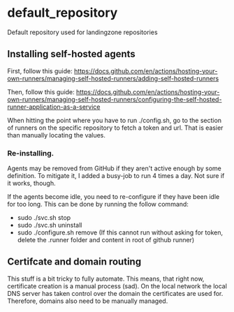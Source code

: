 # default_repository
Default repository used for landingzone repositories

## Installing self-hosted agents

First, follow this guide: https://docs.github.com/en/actions/hosting-your-own-runners/managing-self-hosted-runners/adding-self-hosted-runners

Then, follow this guide: https://docs.github.com/en/actions/hosting-your-own-runners/managing-self-hosted-runners/configuring-the-self-hosted-runner-application-as-a-service

When hitting the point where you have to run ./config.sh, go to the section of runners on the specific repository to fetch a token and url. That is easier than manually locating the values.

### Re-installing.

Agents may be removed from GitHub if they aren't active enough by some definition. To mitigate it, I added a busy-job to run 4 times a day. Not sure if it works, though.

If the agents become idle, you need to re-configure if they have been idle for too long. This can be done by running the follow command:

- sudo ./svc.sh stop
- sudo ./svc.sh uninstall
- sudo ./configure.sh remove (If this cannot run without asking for token, delete the .runner folder and content in root of github runner)


## Certifcate and domain routing
This stuff is a bit tricky to fully automate. This means, that right now, certificate creation is a manual process (sad). On the local network the local DNS server has taken control over the domain the certificates are used for. Therefore, domains also need to be manually managed.
